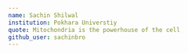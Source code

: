 ```yaml
---
name: Sachin Shilwal
institution: Pokhara Universtiy
quote: Mitochondria is the powerhouse of the cell
github_user: sachinbro
---
```

